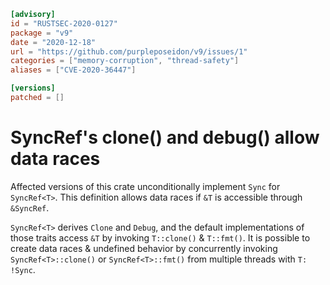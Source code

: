 ```toml
[advisory]
id = "RUSTSEC-2020-0127"
package = "v9"
date = "2020-12-18"
url = "https://github.com/purpleposeidon/v9/issues/1"
categories = ["memory-corruption", "thread-safety"]
aliases = ["CVE-2020-36447"]

[versions]
patched = []
```

# SyncRef's clone() and debug() allow data races

Affected versions of this crate unconditionally implement `Sync` for `SyncRef<T>`.
This definition allows data races if `&T` is accessible through `&SyncRef`.

`SyncRef<T>` derives `Clone` and `Debug`, and the default implementations of those traits access `&T` by invoking `T::clone()` & `T::fmt()`. It is possible to create data races & undefined behavior by concurrently invoking `SyncRef<T>::clone()` or `SyncRef<T>::fmt()` from multiple threads with `T: !Sync`.
